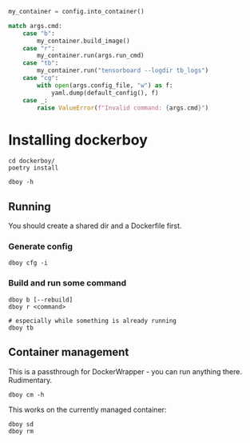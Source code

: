```python
my_container = config.into_container()

match args.cmd:
    case "b":
        my_container.build_image()
    case "r":
        my_container.run(args.run_cmd)
    case "tb":
        my_container.run("tensorboard --logdir tb_logs")
    case "cg":
        with open(args.config_file, "w") as f:
            yaml.dump(default_config(), f)
    case _:
        raise ValueError(f"Invalid command: {args.cmd}")
```

# Installing dockerboy
    cd dockerboy/
    poetry install

    dboy -h


## Running
You should create a shared dir and a Dockerfile first.
### Generate config
    dboy cfg -i

### Build and run some command

    dboy b [--rebuild]
    dboy r <command>

    # especially while something is already running
    dboy tb 

## Container management
This is a passthrough for DockerWrapper - you can run anything there. Rudimentary.

    dboy cm -h

This works on the currently managed container:

    dboy sd
    dboy rm